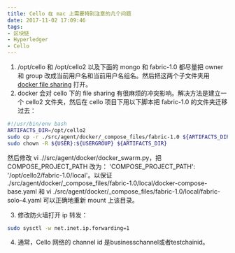 ```yaml
---
title: Cello 在 mac 上需要特别注意的几个问题
date: 2017-11-02 17:09:46
tags:
- 区块链
- Hyperledger
- Cello
---
```


1.  /opt/cello 和 /opt/cello2 以及下面的 mongo 和 fabric-1.0 都尽量把 owner 和 group 改成当前用户名和当前用户名组名。然后把这两个子文件夹用 [docker file sharing][1] 打开。
 2.  docker 会对 cello 下的 file sharing 有很麻烦的冲突影响。解决方法是建立一个 cello2 文件夹，然后在 cello 项目下用以下脚本把 fabric-1.0 的文件夹迁移过去：

```bash
#!/usr/bin/env bash
ARTIFACTS_DIR=/opt/cello2
sudo cp -r ./src/agent/docker/_compose_files/fabric-1.0 ${ARTIFACTS_DIR}
sudo chown -R ${USER}:${USERGROUP} ${ARTIFACTS_DIR}
```
然后修改 vi .//src/agent/docker/docker_swarm.py，把  COMPOSE_PROJECT_PATH 改为：  'COMPOSE_PROJECT_PATH': '/opt/cello2/fabric-1.0/local'。以保证 ./src/agent/docker/_compose_files/fabric-1.0/local/docker-compose-base.yaml 和 vi  ./src/agent/docker/_compose_files/fabric-1.0/local/fabric-solo-4.yaml 可以正确地重新 mount 上该目录。

3. 修改防火墙打开 ip 转发：

```bash
sudo sysctl -w net.inet.ip.forwarding=1
```

4. 通常，Cello 网络的 channel id 是businesschannel或者testchainid。

  [1]: https://docs.docker.com/docker-for-mac/osxfs/